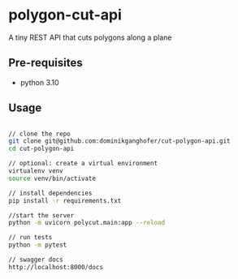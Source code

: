 # polygon-cut-api
A tiny REST API that cuts polygons along a plane


## Pre-requisites

- python 3.10


## Usage

```bash

// clone the repo
git clone git@github.com:dominikganghofer/cut-polygon-api.git
cd cut-polygon-api

// optional: create a virtual environment
virtualenv venv
source venv/bin/activate

// install dependencies
pip install -r requirements.txt

//start the server
python -m uvicorn polycut.main:app --reload

// run tests
python -m pytest

// swagger docs
http://localhost:8000/docs

